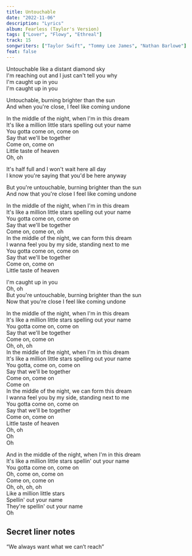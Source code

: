 ```yaml
---
title: Untouchable
date: "2022-11-06"
description: "Lyrics"
album: Fearless (Taylor's Version)
tags: ["Lover", "Flowy", "Ethreal"]
track: 15
songwriters: ["Taylor Swift", "Tommy Lee James", "Nathan Barlowe"]
feat: false
---
```


<p className="verse-one">
Untouchable like a distant diamond sky <br />
I'm reaching out and I just can't tell you why <br />
I'm caught up in you <br />
I'm caught up in you <br />
</p>
<p className="pre-chorus">
Untouchable, burning brighter than the sun <br />
And when you're close, I feel like coming undone <br />
</p>
<p className="chorus">
In the middle of the night, when I'm in this dream <br />
It's like a million little stars spelling out your name <br />
You gotta come on, come on <br />
Say that we'll be together <br />
Come on, come on <br />
Little taste of heaven <br />
Oh, oh <br />
</p>
<p className="verse-two">
It's half full and I won't wait here all day <br />
I know you're saying that you'd be here anyway <br />
</p>
<p className="pre-chorus">
But you're untouchable, burning brighter than the sun <br />
And now that you're close I feel like coming undone <br />
</p>
<p className="chorus">
In the middle of the night, when I'm in this dream <br />
It's like a million little stars spelling out your name <br />
You gotta come on, come on <br />
Say that we'll be together <br />
Come on, come on, oh <br />
In the middle of the night, we can form this dream <br />
I wanna feel you by my side, standing next to me <br />
You gotta come on, come on <br />
Say that we'll be together <br />
Come on, come on <br />
Little taste of heaven <br />
</p>
<p className="bridge">
I'm caught up in you <br />
Oh, oh <br />
But you're untouchable, burning brighter than the sun <br />
Now that you're close I feel like coming undone <br />
</p>
<p className="chorus">
In the middle of the night, when I'm in this dream <br />
It's like a million little stars spelling out your name <br />
You gotta come on, come on <br />
Say that we'll be together <br />
Come on, come on <br />
Oh, oh, oh <br />
In the middle of the night, when I'm in this dream <br />
It's like a million little stars spelling out your name <br />
You gotta, come on, come on <br />
Say that we'll be together <br />
Come on, come on <br />
Come on <br />
In the middle of the night, we can form this dream <br />
I wanna feel you by my side, standing next to me <br />
You gotta come on, come on <br />
Say that we'll be together <br />
Come on, come on <br />
Little taste of heaven <br />
Oh, oh <br />
Oh <br />
Oh <br />
</p>
<p className="outro">
And in the middle of the night, when I'm in this dream <br />
It's like a million little stars spellin' out your name <br />
You gotta come on, come on <br />
Oh, come on, come on <br />
Come on, come on <br />
Oh, oh, oh, oh <br />
Like a million little stars <br />
Spellin' out your name <br />
They're spellin' out your name <br />
Oh <br />
</p>

## Secret liner notes

“We always want what we can’t reach”
